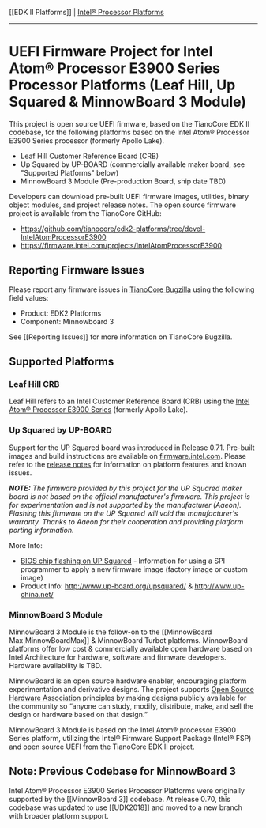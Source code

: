 [[EDK II Platforms]] | [Intel® Processor Platforms](https://github.com/tianocore/tianocore.github.io/wiki/EDK-II-Platforms#intel-processor-platforms)

***

# UEFI Firmware Project for Intel Atom® Processor E3900 Series Processor Platforms (Leaf Hill, Up Squared & MinnowBoard 3 Module)

This project is open source UEFI firmware, based on the TianoCore EDK II codebase, for the following platforms based on the Intel Atom® Processor E3900 Series processor (formerly Apollo Lake).

* Leaf Hill Customer Reference Board (CRB)
* Up Squared by UP-BOARD (commercially available maker board, see "Supported Platforms" below) 
* MinnowBoard 3 Module (Pre-production Board, ship date TBD)

Developers can download pre-built UEFI firmware images, utilities, binary object modules, and project release notes. The open source firmware project is available from the TianoCore GitHub:

*  https://github.com/tianocore/edk2-platforms/tree/devel-IntelAtomProcessorE3900
*  https://firmware.intel.com/projects/IntelAtomProcessorE3900

## Reporting Firmware Issues

Please report any firmware issues in [TianoCore Bugzilla](https://bugzilla.tianocore.org/) using the following field values:

* Product: EDK2 Platforms
* Component: Minnowboard 3

See [[Reporting Issues]] for more information on TianoCore Bugzilla. 

## Supported Platforms

### Leaf Hill CRB

Leaf Hill refers to an Intel Customer Reference Board (CRB) using the [Intel Atom® Processor E3900 Series](https://www.intel.com/content/www/us/en/embedded/products/apollo-lake/overview.html) (formerly Apollo Lake). 

### Up Squared by UP-BOARD

Support for the UP Squared board was introduced in Release 0.71. Pre-built images and build instructions are available on [firmware.intel.com](https://firmware.intel.com/projects/IntelAtomProcessorE3900). Please refer to the [release notes](https://firmware.intel.com/projects/IntelAtomProcessorE3900) for information on platform features and known issues.

_**NOTE:** The firmware provided by this project for the UP Squared maker board is not based on the official manufacturer's firmware. This project is for experimentation and is not supported by the manufacturer (Aaeon). Flashing this firmware on the UP Squared will void the manufacturer's warranty. Thanks to Aaeon for their cooperation and providing platform porting information._

More Info:
* [BIOS chip flashing on UP Squared](https://wiki.up-community.org/BIOS_chip_flashing_on_UP_Squared) - Information for using a SPI programmer to apply a new firmware image (factory image or custom image)
* Product Info: http://www.up-board.org/upsquared/ & http://www.up-china.net/

### MinnowBoard 3 Module

MinnowBoard 3 Module is the follow-on to the [[MinnowBoard Max|MinnowBoardMax]] & MinnowBoard Turbot platforms. MinnowBoard platforms offer low cost & commercially available open hardware based on Intel Architecture for hardware, software and firmware developers. Hardware availability is TBD.

MinnowBoard is an open source hardware enabler, encouraging platform experimentation and derivative designs. The project supports [Open Source Hardware Association](http://www.oshwa.org/) principles by making designs publicly available for the community so “anyone can study, modify, distribute, make, and sell the design or hardware based on that design.”

MinnowBoard 3 Module is based on the Intel Atom® processor E3900 Series platform, utilizing the Intel® Firmware Support Package (Intel® FSP) and open source UEFI from the TianoCore EDK II project. 

## Note: Previous Codebase for MinnowBoard 3

Intel Atom® Processor E3900 Series Processor Platforms were originally supported by the [[MinnowBoard 3]] codebase. At release 0.70, this codebase was updated to use [[UDK2018]] and moved to a new branch with broader platform support.